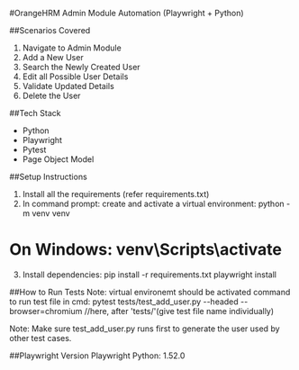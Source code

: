 #OrangeHRM Admin Module Automation (Playwright + Python)

##Scenarios Covered
1. Navigate to Admin Module
2. Add a New User
3. Search the Newly Created User
4. Edit all Possible User Details
5. Validate Updated Details
6. Delete the User

##Tech Stack
- Python
- Playwright
- Pytest
- Page Object Model

##Setup Instructions

1. Install all the requirements (refer requirements.txt)
2. In command prompt: 
create and activate a virtual environment:
python -m venv venv
# On Windows: venv\Scripts\activate
3. Install dependencies:
pip install -r requirements.txt
playwright install

##How to Run Tests
Note: virtual environemt should be activated 
command to run test file in cmd:
pytest tests/test_add_user.py --headed --browser=chromium //here, after 'tests/'(give test file name individually)

Note: Make sure test_add_user.py runs first to generate the user used by other test cases.

##Playwright Version
Playwright Python: 1.52.0
